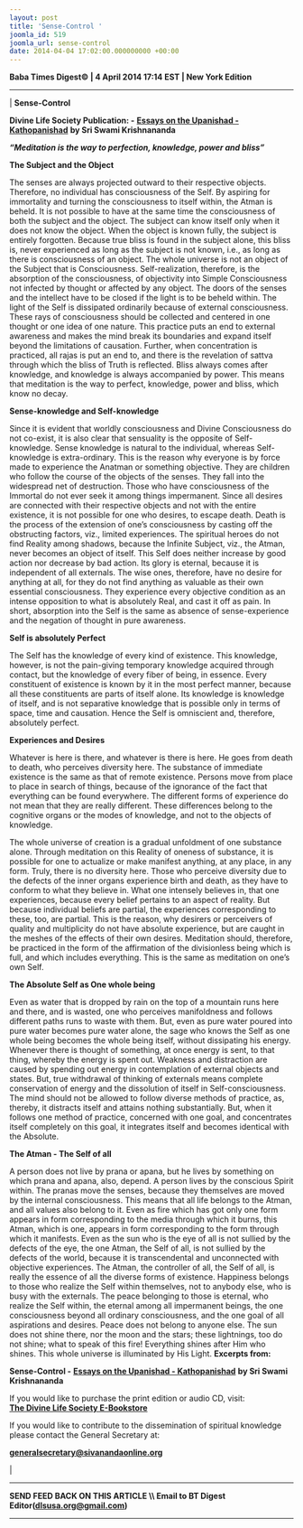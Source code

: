 ```yaml
---
layout: post
title: 'Sense-Control '
joomla_id: 519
joomla_url: sense-control
date: 2014-04-04 17:02:00.000000000 +00:00
---
```

  





**Baba Times Digest© | 4 April 2014 17:14 EST | New York Edition**

* * *

|
**Sense-Control**

**Divine Life Society Publication: -** [**Essays on the Upanishad - Kathopanishad**](http://www.swami-krishnananda.org/essay/essay_3.html) **by Sri Swami Krishnananda**

**_“Meditation is the way to perfection, knowledge, power and bliss”_**

 **The Subject and the Object**

The senses are always projected outward to their respective objects. Therefore, no individual has consciousness of the Self. By aspiring for immortality and turning the consciousness to itself within, the Atman is beheld. It is not possible to have at the same time the consciousness of both the subject and the object. The subject can know itself only when it does not know the object. When the object is known fully, the subject is entirely forgotten. Because true bliss is found in the subject alone, this bliss is, never experienced as long as the subject is not known, i.e., as long as there is consciousness of an object. The whole universe is not an object of the Subject that is Consciousness. Self-realization, therefore, is the absorption of the consciousness, of objectivity into Simple Consciousness not infected by thought or affected by any object. The doors of the senses and the intellect have to be closed if the light is to be beheld within. The light of the Self is dissipated ordinarily because of external consciousness. These rays of consciousness should be collected and centered in one thought or one idea of one nature. This practice puts an end to external awareness and makes the mind break its boundaries and expand itself beyond the limitations of causation. Further, when concentration is practiced, all rajas is put an end to, and there is the revelation of sattva through which the bliss of Truth is reflected. Bliss always comes after knowledge, and knowledge is always accompanied by power. This means that meditation is the way to perfect, knowledge, power and bliss, which know no decay.

**Sense-knowledge and Self-knowledge**

Since it is evident that worldly consciousness and Divine Consciousness do not co-exist, it is also clear that sensuality is the opposite of Self-knowledge. Sense knowledge is natural to the individual, whereas Self-knowledge is extra-ordinary. This is the reason why everyone is by force made to experience the Anatman or something objective. They are children who follow the course of the objects of the senses. They fall into the widespread net of destruction. Those who have consciousness of the Immortal do not ever seek it among things impermanent. Since all desires are connected with their respective objects and not with the entire existence, it is not possible for one who desires, to escape death. Death is the process of the extension of one’s consciousness by casting off the obstructing factors, viz., limited experiences. The spiritual heroes do not find Reality among shadows, because the Infinite Subject, viz., the Atman, never becomes an object of itself. This Self does neither increase by good action nor decrease by bad action. Its glory is eternal, because it is independent of all externals. The wise ones, therefore, have no desire for anything at all, for they do not find anything as valuable as their own essential consciousness. They experience every objective condition as an intense opposition to what is absolutely Real, and cast it off as pain. In short, absorption into the Self is the same as absence of sense-experience and the negation of thought in pure awareness.

**Self is absolutely Perfect**

The Self has the knowledge of every kind of existence. This knowledge, however, is not the pain-giving temporary knowledge acquired through contact, but the knowledge of every fiber of being, in essence. Every constituent of existence is known by it in the most perfect manner, because all these constituents are parts of itself alone. Its knowledge is knowledge of itself, and is not separative knowledge that is possible only in terms of space, time and causation. Hence the Self is omniscient and, therefore, absolutely perfect.

**Experiences and Desires**

Whatever is here is there, and whatever is there is here. He goes from death to death, who perceives diversity here. The substance of immediate existence is the same as that of remote existence. Persons move from place to place in search of things, because of the ignorance of the fact that everything can be found everywhere. The different forms of experience do not mean that they are really different. These differences belong to the cognitive organs or the modes of knowledge, and not to the objects of knowledge.

The whole universe of creation is a gradual unfoldment of one substance alone. Through meditation on this Reality of oneness of substance, it is possible for one to actualize or make manifest anything, at any place, in any form. Truly, there is no diversity here. Those who perceive diversity due to the defects of the inner organs experience birth and death, as they have to conform to what they believe in. What one intensely believes in, that one experiences, because every belief pertains to an aspect of reality. But because individual beliefs are partial, the experiences corresponding to these, too, are partial. This is the reason, why desirers or perceivers of quality and multiplicity do not have absolute experience, but are caught in the meshes of the effects of their own desires. Meditation should, therefore, be practiced in the form of the affirmation of the divisionless being which is full, and which includes everything. This is the same as meditation on one’s own Self.

**The Absolute Self as One whole being**

Even as water that is dropped by rain on the top of a mountain runs here and there, and is wasted, one who perceives manifoldness and follows different paths runs to waste with them. But, even as pure water poured into pure water becomes pure water alone, the sage who knows the Self as one whole being becomes the whole being itself, without dissipating his energy. Whenever there is thought of something, at once energy is sent, to that thing, whereby the energy is spent out. Weakness and distraction are caused by spending out energy in contemplation of external objects and states. But, true withdrawal of thinking of externals means complete conservation of energy and the dissolution of itself in Self-consciousness. The mind should not be allowed to follow diverse methods of practice, as, thereby, it distracts itself and attains nothing substantially. But, when it follows one method of practice, concerned with one goal, and concentrates itself completely on this goal, it integrates itself and becomes identical with the Absolute.

**The Atman - The Self of all**

A person does not live by prana or apana, but he lives by something on which prana and apana, also, depend. A person lives by the conscious Spirit within. The pranas move the senses, because they themselves are moved by the internal consciousness. This means that all life belongs to the Atman, and all values also belong to it. Even as fire which has got only one form appears in form corresponding to the media through which it burns, this Atman, which is one, appears in form corresponding to the form through which it manifests. Even as the sun who is the eye of all is not sullied by the defects of the eye, the one Atman, the Self of all, is not sullied by the defects of the world, because it is transcendental and unconnected with objective experiences. The Atman, the controller of all, the Self of all, is really the essence of all the diverse forms of existence. Happiness belongs to those who realize the Self within themselves, not to anybody else, who is busy with the externals. The peace belonging to those is eternal, who realize the Self within, the eternal among all impermanent beings, the one consciousness beyond all ordinary consciousness, and the one goal of all aspirations and desires. Peace does not belong to anyone else. The sun does not shine there, nor the moon and the stars; these lightnings, too do not shine; what to speak of this fire! Everything shines after Him who shines. This whole universe is illuminated by His Light.
**Excerpts from:**

**Sense-Control -** [**Essays on the Upanishad - Kathopanishad**](http://www.swami-krishnananda.org/essay/essay_3.html) **by Sri Swami Krishnananda**  







If you would like to purchase the print edition or audio CD, visit:   
 [**The Divine Life Society E-Bookstore**](http://www.dlshq.org/cgi-bin/store/commerce.cgi?category=krishnananda&cart_id=1394930528.401)

If you would like to contribute to the dissemination of spiritual knowledge please contact the General Secretary at:

**[generalsecretary@sivanandaonline.org](mailto:generalsecretary@sivanandaonline.org)**



 |



* * *

**SEND FEED BACK ON THIS ARTICLE \\\ Email to BT Digest Editor[](mailto:dlsusa.org@gmail.com?subject=DLS%20Posts)(dlsusa.org@gmail.com)**

* * *

  

